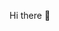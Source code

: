 Hi there 👋

<!--
**Badm1nd/Badm1nd** is a ✨ _special_ ✨ repository because its `README.md` (this file) appears on your GitHub profile.

- 🌱 I’m currently learning Pyhton
